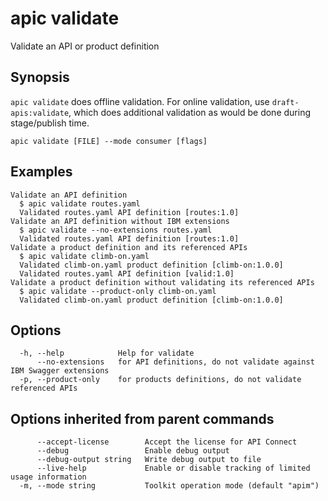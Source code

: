 # apic validate

Validate an API or product definition

## Synopsis

`apic validate` does offline validation. For online validation, use `draft-apis:validate`, which does additional validation as would be done during stage/publish time.

```
apic validate [FILE] --mode consumer [flags]
```

## Examples

```
Validate an API definition
  $ apic validate routes.yaml
  Validated routes.yaml API definition [routes:1.0]
Validate an API definition without IBM extensions
  $ apic validate --no-extensions routes.yaml
  Validated routes.yaml API definition [routes:1.0]
Validate a product definition and its referenced APIs
  $ apic validate climb-on.yaml
  Validated climb-on.yaml product definition [climb-on:1.0.0]
  Validated routes.yaml API definition [valid:1.0]
Validate a product definition without validating its referenced APIs
  $ apic validate --product-only climb-on.yaml
  Validated climb-on.yaml product definition [climb-on:1.0.0]

```

## Options

```
  -h, --help            Help for validate
      --no-extensions   for API definitions, do not validate against IBM Swagger extensions
  -p, --product-only    for products definitions, do not validate referenced APIs
```

## Options inherited from parent commands

```
      --accept-license        Accept the license for API Connect
      --debug                 Enable debug output
      --debug-output string   Write debug output to file
      --live-help             Enable or disable tracking of limited usage information
  -m, --mode string           Toolkit operation mode (default "apim")
```
